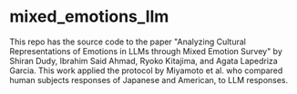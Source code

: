 # mixed_emotions_llm
This repo has the source code to the paper "Analyzing Cultural Representations of Emotions in LLMs through Mixed Emotion Survey" by Shiran Dudy, Ibrahim Said Ahmad, Ryoko Kitajima, and Agata Lapedriza Garcia. This work applied the protocol by Miyamoto et al. who compared human subjects responses of Japanese and American, to LLM responses.
